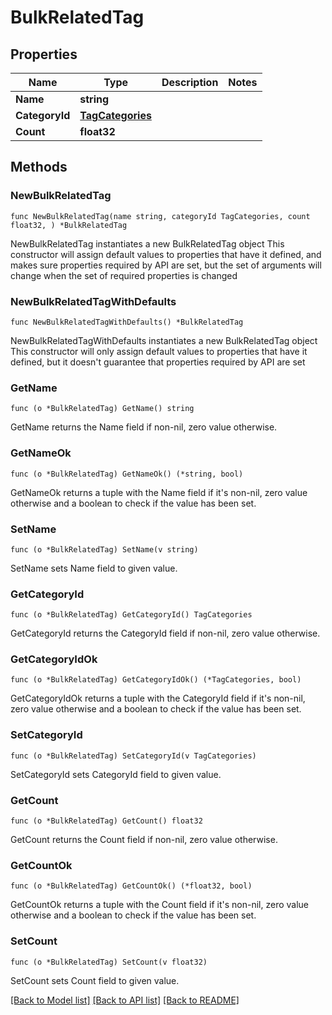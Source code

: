 # BulkRelatedTag

## Properties

Name | Type | Description | Notes
------------ | ------------- | ------------- | -------------
**Name** | **string** |  | 
**CategoryId** | [**TagCategories**](TagCategories.md) |  | 
**Count** | **float32** |  | 

## Methods

### NewBulkRelatedTag

`func NewBulkRelatedTag(name string, categoryId TagCategories, count float32, ) *BulkRelatedTag`

NewBulkRelatedTag instantiates a new BulkRelatedTag object
This constructor will assign default values to properties that have it defined,
and makes sure properties required by API are set, but the set of arguments
will change when the set of required properties is changed

### NewBulkRelatedTagWithDefaults

`func NewBulkRelatedTagWithDefaults() *BulkRelatedTag`

NewBulkRelatedTagWithDefaults instantiates a new BulkRelatedTag object
This constructor will only assign default values to properties that have it defined,
but it doesn't guarantee that properties required by API are set

### GetName

`func (o *BulkRelatedTag) GetName() string`

GetName returns the Name field if non-nil, zero value otherwise.

### GetNameOk

`func (o *BulkRelatedTag) GetNameOk() (*string, bool)`

GetNameOk returns a tuple with the Name field if it's non-nil, zero value otherwise
and a boolean to check if the value has been set.

### SetName

`func (o *BulkRelatedTag) SetName(v string)`

SetName sets Name field to given value.


### GetCategoryId

`func (o *BulkRelatedTag) GetCategoryId() TagCategories`

GetCategoryId returns the CategoryId field if non-nil, zero value otherwise.

### GetCategoryIdOk

`func (o *BulkRelatedTag) GetCategoryIdOk() (*TagCategories, bool)`

GetCategoryIdOk returns a tuple with the CategoryId field if it's non-nil, zero value otherwise
and a boolean to check if the value has been set.

### SetCategoryId

`func (o *BulkRelatedTag) SetCategoryId(v TagCategories)`

SetCategoryId sets CategoryId field to given value.


### GetCount

`func (o *BulkRelatedTag) GetCount() float32`

GetCount returns the Count field if non-nil, zero value otherwise.

### GetCountOk

`func (o *BulkRelatedTag) GetCountOk() (*float32, bool)`

GetCountOk returns a tuple with the Count field if it's non-nil, zero value otherwise
and a boolean to check if the value has been set.

### SetCount

`func (o *BulkRelatedTag) SetCount(v float32)`

SetCount sets Count field to given value.



[[Back to Model list]](../README.md#documentation-for-models) [[Back to API list]](../README.md#documentation-for-api-endpoints) [[Back to README]](../README.md)


